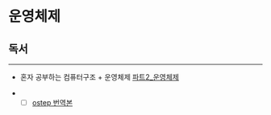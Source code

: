 # 운영체제

## 독서

---
- 혼자 공부하는 컴퓨터구조 + 운영체제 [파트2_운영체제](..%2F..%2F%EB%8F%85%EC%84%9C%2F%EC%9A%B4%EC%98%81%EC%B2%B4%EC%A0%9C%2F%ED%98%BC%EC%9E%90_%EA%B3%B5%EB%B6%80%ED%95%98%EB%8A%94_%EC%BB%B4%ED%93%A8%ED%84%B0%EA%B5%AC%EC%A1%B0_%EC%9A%B4%EC%98%81%EC%B2%B4%EC%A0%9C%2F%ED%8C%8C%ED%8A%B82_%EC%9A%B4%EC%98%81%EC%B2%B4%EC%A0%9C%2F%ED%8C%8C%ED%8A%B82_%EC%9A%B4%EC%98%81%EC%B2%B4%EC%A0%9C.md) 

- - [ ] [ostep 번역본](https://github.com/remzi-arpacidusseau/ostep-translations/blob/master/korean/README.md)
